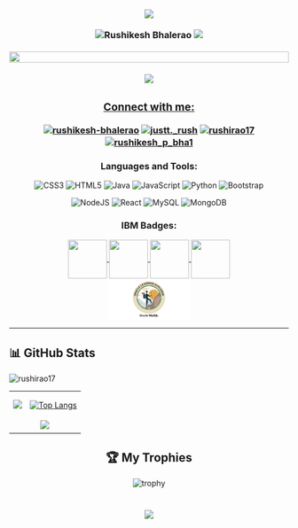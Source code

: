 <h3 align="center">
 
![](https://capsule-render.vercel.app/api?type=waving&color=gradient&height=100&section=header)
 
<p  align="center">
    <img src="https://readme-typing-svg.herokuapp.com?font=Kaushan+Script&size=40&duration=3500&color=447FF7&background=FFFFFF00&center=true&vCenter=true&width=650&height=55&lines=Hey+Gits!+It's+Rushikesh+Bhalerao+%F0%9F%91%8B%F0%9F%8F%BB;I+am+a+Computer+Science+Student+%F0%9F%A7%91%F0%9F%8F%BB%E2%80%8D%F0%9F%92%BB;I+am+from+Jalgaon,+Maharashtra;X-Intern+at+wolfizer+Technologies+LLP+%E2%9A%99%EF%B8%8F" alt="Rushikesh Bhalerao" width="650" height="55">
<img src="https://user-images.githubusercontent.com/73097560/115834477-dbab4500-a447-11eb-908a-139a6edaec5c.gif"><br><br>
 
<a href="https://holopin.io/@rushirao17" target="_blank" rel="noreferrer">
<img src="https://holopin.io/api/user/board?user=rushirao17" width="100%" height="50%"> 


<img src="https://user-images.githubusercontent.com/73097560/115834477-dbab4500-a447-11eb-908a-139a6edaec5c.gif"><br>
 
<h3 align="center">Connect with me:</h3>
<p align="center">
<a href="https://www.linkedin.com/in/rushikesh-bhalerao-4a6504228/" target="blank">
<img align="center" src="https://raw.githubusercontent.com/rahuldkjain/github-profile-readme-generator/master/src/images/icons/Social/linked-in-alt.svg" alt="rushikesh-bhalerao" height="30" width="40" /></a>

<a href="https://instagram.com/rushirao17" target="blank">
<img align="center" src="https://raw.githubusercontent.com/rahuldkjain/github-profile-readme-generator/master/src/images/icons/Social/instagram.svg" alt="justt._rush" height="30" width="40" /></a>

<a href="https://www.codechef.com/users/rushirao17" target="blank">
<img align="center" src="https://cdn.jsdelivr.net/npm/simple-icons@3.1.0/icons/codechef.svg" alt="rushirao17" height="30" width="40" /></a>

<a href="https://www.hackerrank.com/rushikesh_p_bha1" target="blank">
<img align="center" src="https://raw.githubusercontent.com/rahuldkjain/github-profile-readme-generator/master/src/images/icons/Social/hackerrank.svg" alt="rushikesh_p_bha1" height="30" width="40" /></a></p>

<h3 align="center">Languages and Tools:</h3>
<div align="center">
<p>

 ![CSS3](https://img.shields.io/badge/css3-%231572B6.svg?style=for-the-badge&logo=css3&logoColor=white)
 ![HTML5](https://img.shields.io/badge/html5-%23E34F26.svg?style=for-the-badge&logo=html5&logoColor=white)
 ![Java](https://img.shields.io/badge/java-%23ED8B00.svg?style=for-the-badge&logo=java&logoColor=white)
 ![JavaScript](https://img.shields.io/badge/javascript-%23323330.svg?style=for-the-badge&logo=javascript&logoColor=%23F7DF1E)
 ![Python](https://img.shields.io/badge/python-3670A0?style=for-the-badge&logo=python&logoColor=ffdd54)
 ![Bootstrap](https://img.shields.io/badge/bootstrap-%23563D7C.svg?style=for-the-badge&logo=bootstrap&logoColor=white)
 
 </p>
 </div>
 <div align="center">
<p>
  
 ![NodeJS](https://img.shields.io/badge/node.js-6DA55F?style=for-the-badge&logo=node.js&logoColor=white)
 ![React](https://img.shields.io/badge/react-%2320232a.svg?style=for-the-badge&logo=react&logoColor=%2361DAFB)
 ![MySQL](https://img.shields.io/badge/mysql-%2300f.svg?style=for-the-badge&logo=mysql&logoColor=white)
 ![MongoDB](https://img.shields.io/badge/MongoDB-%234ea94b.svg?style=for-the-badge&logo=mongodb&logoColor=white)
 
 </p>
 </div>

<h3 align="center">IBM Badges:</h3>
<p align="center">
<a href="#" target="blank">
<img align="center" src="https://images.credly.com/images/49211314-919e-4207-885a-7d2ff76ddb07/Statistics_101_-_CC.png" height="70" width="70" />
<img align="center" src="https://images.credly.com/images/84ac9eff-b8a2-4683-846b-f59887a73801/Python_101_Data_Science.png" height="70" width="70" />
<img align="center" src="https://images.credly.com/images/ba34cb1c-4344-43f5-9685-55e2e901c0f0/Data_Analysis_using_Python.png" height="70" width="70"/>
<img align="center" src="https://images.credly.com/images/dfd6eb51-4caa-4ffe-b107-85ece064370c/Data_Science_Methodologies.png" height="70" width="70" /></a><br>
<img align="center" src="sql.png" height="75" width="150" /></a>
</p>

 
 ---
 
## 📊 GitHub Stats
 
 <p align="left" margin="5cm"> <img src="https://komarev.com/ghpvc/?username=rushirao17&label=Profile%20views&color=0e75b6&style=flat" alt="rushirao17" /> </p>
<div align="center">
<table>
  <tr>
    <td>
      <a href="https://github.com/rushirao17/github-readme-stats"><img src="https://github-readme-stats.vercel.app/api?username=rushirao17&show_icons=true&theme=github_dark&hide_border=true" /> </a>
    </td>
    <td>
      <a href="https://github.com/rushirao17/github-readme-stats"> 
       
![Top Langs](https://github-readme-stats.vercel.app/api/top-langs/?username=rushirao17&layout=compact&show_icons=true&bg_color=0d1117&hide_border=true)
     </a>
   </td>
  </tr>
  <tr>
    <td colspan=2 align="center">
      <a href="https://git.io/streak-stats"><img src="https://github-readme-streak-stats.herokuapp.com/?user=rushirao17&theme=github-dark-blue&hide_border=true" /></a>
    </td>
  </tr>
</table>
 
 </div>
 
 <div align="center">
  
  ## 🏆 My Trophies <br > 
  
  ![trophy](https://github-profile-trophy.vercel.app/?username=rushirao17&theme=juicyfresh&no-frame=true&row=1&&margin-w=20&text_color=D3D3D3&bg_color=0,000000,130F40)
  <br ><br >
 
 </div>
 
 
<h3 align="center">
 
![](https://capsule-render.vercel.app/api?type=waving&color=gradient&height=100&section=footer)

 </h3>

